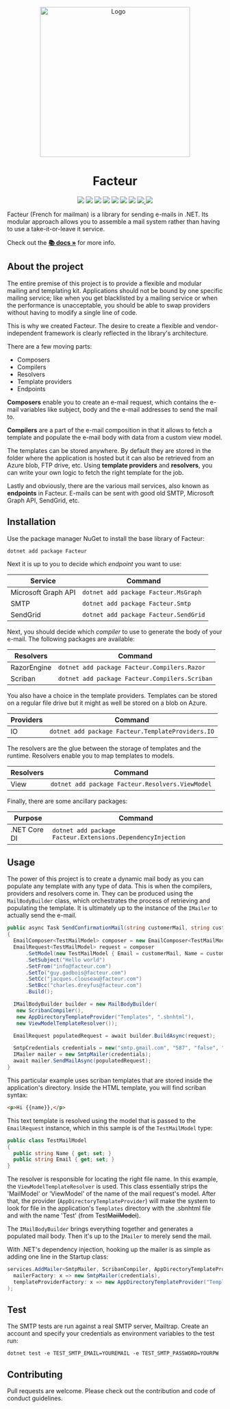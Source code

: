 <p align="center"><img src="assets/facteur.svg?raw=true" width="350" alt="Logo"></p>

<h1 align="center"> Facteur </h1> 

<p align="center">
<img src="https://img.shields.io/azure-devops/build/dimesoftware/utilities/177?style=flat-square" />
<img src='https://img.shields.io/azure-devops/tests/dimesoftware/utilities/177?compact_message&style=flat-square' />
<img src="https://img.shields.io/nuget/v/facteur?style=flat-square" />
<img src="https://img.shields.io/azure-devops/coverage/dimesoftware/utilities/177?style=flat-square" />
<a href="https://codeclimate.com/github/dimesoftware/facteur/maintainability"><img src="https://api.codeclimate.com/v1/badges/7d604cce096ee94210a6/maintainability" /></a>
<img src="https://img.shields.io/badge/License-MIT-brightgreen.svg?style=flat-square" />
<img src="https://img.shields.io/badge/PRs-welcome-brightgreen.svg?style=flat-square" />
<a href="https://github.com/dimesoftware/facteur/discussions">
  <img src="https://img.shields.io/badge/chat-discussions-brightgreen?style=flat-square">
</a>
<a href="https://gitter.im/facteur-dotnet/community?utm_source=badge&utm_medium=badge&utm_campaign=pr-badge"><img src="https://img.shields.io/badge/chat-on%20gitter-brightgreen.svg?style=flat-square" /></a>

</p>

Facteur (French for mailman) is a library for sending e-mails in .NET. Its modular approach allows you to assemble a mail system rather than having to use a take-it-or-leave it service.

Check out the **[📚 docs »](https://dimesoftware.github.io/facteur/)** for more info.

## About the project

The entire premise of this project is to provide a flexible and modular mailing and templating kit. Applications should not be bound by one specific mailing service; like when you get blacklisted by a mailing service or when the performance is unacceptable, you should be able to swap providers without having to modify a single line of code. 

This is why we created Facteur. The desire to create a flexible and vendor-independent framework is clearly reflected in the library's architecture.

There are a few moving parts:

- Composers
- Compilers
- Resolvers
- Template providers
- Endpoints

**Composers** enable you to create an e-mail request, which contains the e-mail variables like subject, body and the e-mail addresses to send the mail to.

**Compilers** are a part of the e-mail composition in that it allows to fetch a template and populate the e-mail body with data from a custom view model. 

The templates can be stored anywhere. By default they are stored in the folder where the application is hosted but it can also be retrieved from an Azure blob, FTP drive, etc. Using **template providers** and **resolvers**, you can write your own logic to fetch the right template for the job.

Lastly and obviously, there are the various mail services, also known as **endpoints** in Facteur. E-mails can be sent with good old SMTP, Microsoft Graph API, SendGrid, etc.

## Installation

Use the package manager NuGet to install the base library of Facteur:

`dotnet add package Facteur`

Next it is up to you to decide which *endpoint* you want to use:

| Service             | Command                               |
| ------------------- | ------------------------------------- |
| Microsoft Graph API | `dotnet add package Facteur.MsGraph`  |
| SMTP                | `dotnet add package Facteur.Smtp`     |
| SendGrid            | `dotnet add package Facteur.SendGrid` |

Next, you should decide which *compiler* to use to generate the body of your e-mail. The following packages are available:

| Resolvers   | Command                                        |
| ----------- | ---------------------------------------------- |
| RazorEngine | `dotnet add package Facteur.Compilers.Razor`   |
| Scriban     | `dotnet add package Facteur.Compilers.Scriban` |

You also have a choice in the template providers. Templates can be stored on a regular file drive but it might as well be stored on a blob on Azure.

| Providers | Command                                           |
| --------- | ------------------------------------------------- |
| IO        | `dotnet add package Facteur.TemplateProviders.IO` |

The resolvers are the glue between the storage of templates and the runtime. Resolvers enable you to map templates to models.

| Resolvers | Command                                          |
| --------- | ------------------------------------------------ |
| View      | `dotnet add package Facteur.Resolvers.ViewModel` |

Finally, there are some ancillary packages:

| Purpose      | Command                                                     |
| ------------ | ----------------------------------------------------------- |
| .NET Core DI | `dotnet add package Facteur.Extensions.DependencyInjection` |

## Usage

The power of this project is to create a dynamic mail body as you can populate any template with any type of data. This is when the compilers, providers and resolvers come in. They can be produced using the `MailBodyBuilder` class, which orchestrates the process of retrieving and populating the template. It is ultimately up to the instance of the `IMailer` to actually send the e-mail.

``` csharp
public async Task SendConfirmationMail(string customerMail, string customerName)
{
  EmailComposer<TestMailModel> composer = new EmailComposer<TestMailModel>();
  EmailRequest<TestMailModel> request = composer
      .SetModel(new TestMailModel { Email = customerMail, Name = customerMail })
      .SetSubject("Hello world")
      .SetFrom("info@facteur.com")
      .SetTo("guy.gadbois@facteur.com")
      .SetCc("jacques.clouseau@facteur.com")
      .SetBcc("charles.dreyfus@facteur.com")
      .Build();

  IMailBodyBuilder builder = new MailBodyBuilder(
   new ScribanCompiler(),
   new AppDirectoryTemplateProvider("Templates", ".sbnhtml"),
   new ViewModelTemplateResolver());

  EmailRequest populatedRequest = await builder.BuildAsync(request);

  SmtpCredentials credentials = new("smtp.gmail.com", "587", "false", "true", "myuser@gmail.com", "mypassword");
  IMailer mailer = new SmtpMailer(credentials);
  await mailer.SendMailAsync(populatedRequest);
}
```

This particular example uses scriban templates that are stored inside the application's directory. Inside the HTML template, you will find scriban syntax:

```html
<p>Hi {{name}},</p>
```

This text template is resolved using the model that is passed to the `EmailRequest` instance, which in this sample is of the `TestMailModel` type:

```csharp
public class TestMailModel
{
  public string Name { get; set; }
  public string Email { get; set; }
}
```

The resolver is responsible for locating the right file name. In this example, the `ViewModelTemplateResolver` is used. This class essentially strips the 'MailModel' or 'ViewModel' of the name of the mail request's model. After that, the provider (`AppDirectoryTemplateProvider`) will make the system to look for file in the application's `Templates` directory with the .sbnhtml file and with the name 'Test' (from Test~~MailModel~~).

The `IMailBodyBuilder` brings everything together and generates a populated mail body. Then it's up to the `ÌMailer` to merely send the mail.

With .NET's dependency injection, hooking up the mailer is as simple as adding one line in the Startup class:

```csharp
services.AddMailer<SmtpMailer, ScribanCompiler, AppDirectoryTemplateProvider, ViewModelTemplateResolver>(
  mailerFactory: x => new SmtpMailer(credentials),
  templateProviderFactory: x => new AppDirectoryTemplateProvider("Templates", ".sbnhtml")
);
```
## Test

The SMTP tests are run against a real SMTP server, Mailtrap. Create an account and specify your credentials as environment variables to the test run: 

```
dotnet test -e TEST_SMTP_EMAIL=YOUREMAIL -e TEST_SMTP_PASSWORD=YOURPW
```

## Contributing

Pull requests are welcome. Please check out the contribution and code of conduct guidelines.